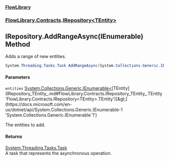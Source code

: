 #### [FlowLibrary](FlowLibrary.md 'FlowLibrary')
### [FlowLibrary.Contracts](FlowLibrary.Contracts.md 'FlowLibrary.Contracts').[IRepository&lt;TEntity&gt;](IRepository_TEntity_.md 'FlowLibrary.Contracts.IRepository<TEntity>')

## IRepository<TEntity>.AddRangeAsync(IEnumerable<TEntity>) Method

Adds a range of new entities.

```csharp
System.Threading.Tasks.Task AddRangeAsync(System.Collections.Generic.IEnumerable<TEntity> entities);
```
#### Parameters

<a name='FlowLibrary.Contracts.IRepository_TEntity_.AddRangeAsync(System.Collections.Generic.IEnumerable_TEntity_).entities'></a>

`entities` [System.Collections.Generic.IEnumerable&lt;](https://docs.microsoft.com/en-us/dotnet/api/System.Collections.Generic.IEnumerable-1 'System.Collections.Generic.IEnumerable`1')[TEntity](IRepository_TEntity_.md#FlowLibrary.Contracts.IRepository_TEntity_.TEntity 'FlowLibrary.Contracts.IRepository<TEntity>.TEntity')[&gt;](https://docs.microsoft.com/en-us/dotnet/api/System.Collections.Generic.IEnumerable-1 'System.Collections.Generic.IEnumerable`1')

The entities to add.

#### Returns
[System.Threading.Tasks.Task](https://docs.microsoft.com/en-us/dotnet/api/System.Threading.Tasks.Task 'System.Threading.Tasks.Task')  
A task that represents the asynchronous operation.